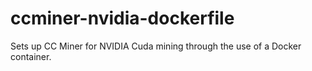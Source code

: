 # ccminer-nvidia-dockerfile
Sets up CC Miner for NVIDIA Cuda mining through the use of a Docker container.
